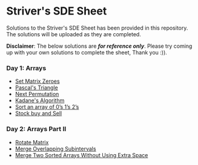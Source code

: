# Striver's SDE Sheet
Solutions to the Striver's SDE Sheet has been provided in this repository. The solutions will be uploaded as they are completed.

**Disclaimer**: The below solutions are ***for reference only***. Please try coming up with your own solutions to complete the sheet, Thank you :)).

### Day 1: Arrays
- [Set Matrix Zeroes](https://github.com/yaswanthhh/Striver-s-SDE-Sheet/blob/main/Solutions/Day%201:%20Arrays/1.1_set_matrix_zeroes.py)
- [Pascal's Triangle](https://github.com/yaswanthhh/Striver-s-SDE-Sheet/blob/main/Solutions/Day%201:%20Arrays/1.2_pascals_triangle.py)
- [Next Permutation](https://github.com/yaswanthhh/Striver-s-SDE-Sheet/blob/main/Solutions/Day%201:%20Arrays/1.3_next_permutation.py)
- [Kadane's Algorithm](https://github.com/yaswanthhh/Striver-s-SDE-Sheet/blob/main/Solutions/Day%201:%20Arrays/1.4_kadanes_algorithm.py)
- [Sort an array of 0’s 1’s 2’s](https://github.com/yaswanthhh/Striver-s-SDE-Sheet/blob/main/Solutions/Day%201:%20Arrays/1.5_sort.py)
- [Stock buy and Sell](https://github.com/yaswanthhh/Striver-s-SDE-Sheet/blob/main/Solutions/Day%201:%20Arrays/1.6_stock_buy_sell.py)

### Day 2: Arrays Part II
- [Rotate Matrix](https://github.com/yaswanthhh/Striver-s-SDE-Sheet/blob/main/Solutions/Day%202:%20Arrays-Part%20II/2.1_rotate_matrix.py)
- [Merge Overlapping Subintervals](https://github.com/yaswanthhh/Striver-s-SDE-Sheet/blob/main/Solutions/Day%202:%20Arrays-Part%20II/2.2_overlapping_subintervals.py)
- [Merge Two Sorted Arrays Without Using Extra Space]()
